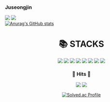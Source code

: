### Juseongjin
<!-- <img src="https://capsule-render.vercel.app/api?type=waving&color=timeAuto&height=300&section=header&text=Seongjin'sGithub&fontSize=50"/> -->
<a href="mailto:cyse3062@naver.com" target="_blank"><img src="https://img.shields.io/badge/Naver-EA4335?style=flat-square&logo=Naver&logoColor=white"/></a>
<a href="https://github.com/juseongjin" target="_blank"><img src="https://img.shields.io/badge/github-181717?style=flat-square&logo=github&logoColor=white"/></a><br>
[![Anurag's GitHub stats](https://github-readme-stats.vercel.app/api?username=juseongjin&show_icons=true&theme=tokyonight)](https://github.com/anuraghazra/github-readme-stats)
<div align=center><h1>📚 STACKS</h1></div>
<div align=center>
<a href="#" target="_blank"><img src="https://img.shields.io/badge/HTML5-E95420?style=for-the-badge&logo=HTML5&logoColor=black"></a>
<a href="#" target="_blank"><img src="https://img.shields.io/badge/CSS3-1572B6?style=for-the-badge&logo=CSS3&logoColor=black"></a>
<a href="#" target="_blank"><img src="https://img.shields.io/badge/Python-3776AB?style=for-the-badge&logo=Python&logoColor=black"></a>
<a href="#" target="_blank"><img src="https://img.shields.io/badge/C++-00599C?style=for-the-badge&logo=C%2B%2B&logoColor=black"></a>
<a href="#" target="_blank"><img src="https://img.shields.io/badge/C-A8B9CC?style=for-the-badge&logo=C&logoColor=black"></a>
<a href="#" target="_blank"><img src="https://img.shields.io/badge/linux-E95420?style=for-the-badge&logo=linux&logoColor=black"></a>
<a href="#" target="_blank"><img src="https://img.shields.io/badge/git-F05032?style=for-the-badge&logo=git&logoColor=white"></a>
<a href="#" target="_blank"><img src="https://img.shields.io/badge/github-181717?style=for-the-badge&logo=github&logoColor=white"></a>

<h3 align="center"><b>🔫 Hits 🔫 </b></h3>
<p align="center">
<a href="https://hits.seeyoufarm.com"><img src="https://hits.seeyoufarm.com/api/count/incr/badge.svg?url=https%3A%2F%2Fgithub.com%2Fyouhyeoneee%2F&count_bg=%23000000&title_bg=%23000000&icon=github.svg&icon_color=%23FFFFFF&title=GitHub&edge_flat=false"/></a>
<a href="https://hits.seeyoufarm.com"><img src="https://hits.seeyoufarm.com/api/count/incr/badge.svg?url=https%3A%2F%2Fvelog.io%2F%40youhyeoneee&count_bg=%2320C997&title_bg=%2320C997&icon=blogger.svg&icon_color=%23FFFFFF&title=Velog&edge_flat=false"/></a>
</p>

[![Solved.ac Profile](http://mazassumnida.wtf/api/v2/generate_badge?boj=jsj3062)](https://solved.ac/jsj3062/)
